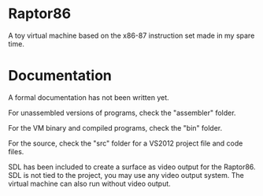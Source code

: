 Raptor86
========

A toy virtual machine based on the x86-87 instruction set made in my spare time.


Documentation
=============

A formal documentation has not been written yet.

For unassembled versions of programs, check the "assembler" folder.

For the VM binary and compiled programs, check the "bin" folder.

For the source, check the "src" folder for a VS2012 project file and code files.

SDL has been included to create a surface as video output for the Raptor86. SDL is not tied to the project, you may use any video output system. The virtual machine can also run without video output. 
